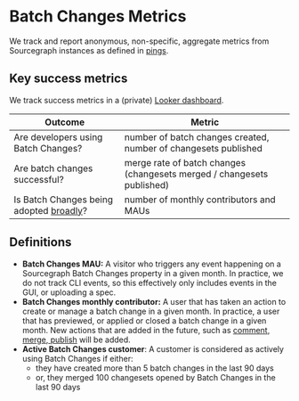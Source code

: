 # Batch Changes Metrics

We track and report anonymous, non-specific, aggregate metrics from Sourcegraph instances as defined in [pings](https://docs.sourcegraph.com/admin/pings).

## Key success metrics

We track success metrics in a (private) [Looker dashboard](https://sourcegraph.looker.com/dashboards-next/174).

| Outcome                                            | Metric                                                                 |
| -------------------------------------------------- | ---------------------------------------------------------------------- |
| Are developers using Batch Changes?                | number of batch changes created, number of changesets published        |
| Are batch changes successful?                      | merge rate of batch changes (changesets merged / changesets published) |
| Is Batch Changes being adopted [broadly](#Vision)? | number of monthly contributors and MAUs                                |

## Definitions

- **Batch Changes MAU:** A visitor who triggers any event happening on a Sourcegraph Batch Changes property in a given month. In practice, we do not track CLI events, so this effectively only includes events in the GUI, or uploading a spec.
- **Batch Changes monthly contributor:** A user that has taken an action to create or manage a batch change in a given month. In practice, a user that has previewed, or applied or closed a batch change in a given month. New actions that are added in the future, such as [comment, merge, publish](https://sourcegraph.productboard.com/roadmap/2263724-batch-changes-releases/features/6775792/portal) will be added.
- **Active Batch Changes customer**: A customer is considered as actively using Batch Changes if either:
  - they have created more than 5 batch changes in the last 90 days
  - or, they merged 100 changesets opened by Batch Changes in the last 90 days
